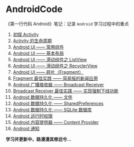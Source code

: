 # AndroidCode

《第一行代码 Android》笔记：记录 `Android` 学习过程中的重点

1. [初探 Activity](https://github.com/mnichangxin/AndroidCode/tree/master/ActivityTest)
2. [Activity 的生命周期](https://github.com/mnichangxin/AndroidCode/tree/master/ActivityLifeCycleTest)
3. [Android UI —— 常用组件](https://github.com/mnichangxin/AndroidCode/tree/master/UIWidgetTest)
4. [Android UI —— 基本布局](https://github.com/mnichangxin/AndroidCode/tree/master/UILayoutTest)
5. [Android UI —— 滑动组件之 ListView](https://github.com/mnichangxin/AndroidCode/tree/master/ListViewTest)
6. [Android UI —— 滑动组件之 RecyclerView](https://github.com/mnichangxin/AndroidCode/tree/master/RecyclerViewTest)
7. [Android UI —— 碎片（Fragment）](https://github.com/mnichangxin/AndroidCode/tree/master/FragmentTest)
8. [Fragment 最佳实践 —— 简易版的新闻应用](https://github.com/mnichangxin/AndroidCode/tree/master/FragmentBestPractice)
9. [Android 广播接收器 —— Broadcast Receiver](https://github.com/mnichangxin/AndroidCode/tree/master/BroadcastTest)
10. [Broadcast Receiver 最佳实践 —— 实现强制下线功能](https://github.com/mnichangxin/AndroidCode/tree/master/BroadcastBestPractice)
11. [Android 数据持久化 —— 文件](https://github.com/mnichangxin/AndroidCode/tree/master/FilePersistenceTest)
12. [Android 数据持久化 —— SharedPreferences](https://github.com/mnichangxin/AndroidCode/tree/master/SharedPreferencesTest)
13. [Android 数据持久化 —— SQLite 数据库](https://github.com/mnichangxin/AndroidCode/tree/master/DatabaseTest)
14. [Android 运行时权限](https://github.com/mnichangxin/AndroidCode/tree/master/RuntimePermissionTest)
15. [Android 内容提供器 —— Content Provider](https://github.com/mnichangxin/AndroidCode/tree/master/ProviderTest)
16. [Android 通知](https://github.com/mnichangxin/AndroidCode/tree/master/NotificationTest)

**学习并更新中，路漫漫其修远兮...**